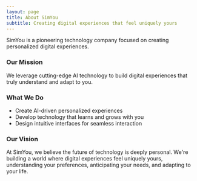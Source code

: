 ```yaml
---
layout: page
title: About SimYou
subtitle: Creating digital experiences that feel uniquely yours
---
```


SimYou is a pioneering technology company focused on creating personalized digital experiences.

### Our Mission

We leverage cutting-edge AI technology to build digital experiences that truly understand and adapt to you.

### What We Do

- Create AI-driven personalized experiences
- Develop technology that learns and grows with you
- Design intuitive interfaces for seamless interaction

### Our Vision

At SimYou, we believe the future of technology is deeply personal. We're building a world where digital experiences feel uniquely yours, understanding your preferences, anticipating your needs, and adapting to your life.
